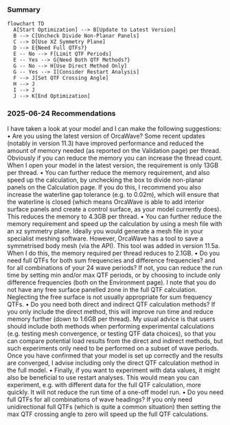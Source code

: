 ### Summary



```mermaid
flowchart TD
  A[Start Optimization] --> B[Update to Latest Version]
  B --> C[Uncheck Divide Non-Planar Panels]
  C --> D[Use XZ Symmetry Plane]
  D --> E{Need Full QTFs?}
  E -- No --> F[Limit QTF Periods]
  E -- Yes --> G{Need Both QTF Methods?}
  G -- No --> H[Use Direct Method Only]
  G -- Yes --> I[Consider Restart Analysis]
  F --> J[Set QTF Crossing Angle]
  H --> J
  I --> J
  J --> K[End Optimization]
```


### 2025-06-24 Recommendations

I have taken a look at your model and I can make the following suggestions:
•	Are you using the latest version of OrcaWave? Some recent updates (notably in version 11.3) have improved performance and reduced the amount of memory needed (as reported on the Validation page) per thread. Obviously if you can reduce the memory you can increase the thread count. When I open your model in the latest version, the requirement is only 13GB per thread.
•	You can further reduce the memory requirement, and also speed up the calculation, by unchecking the box to divide non-planar panels on the Calculation page. If you do this, I recommend you also increase the waterline gap tolerance (e.g. to 0.02m), which will ensure that the waterline is closed (which means OrcaWave is able to add interior surface panels and create a control surface, as your model currently does). This reduces the memory to 4.3GB per thread.
•	You can further reduce the memory requirement and speed up the calculation by using a mesh file with an xz symmetry plane. Ideally you would generate a mesh file in your specialist meshing software. However, OrcaWave has a tool to save a symmetrised body mesh (via the API). This tool was added in version 11.5a. When I do this, the memory required per thread reduces to 2.1GB.
•	Do you need full QTFs for both sum frequencies and difference frequencies? and for all combinations of your 24 wave periods? If not, you can reduce the run time by setting min and/or max QTF periods, or by choosing to include only difference frequencies (both on the Environment page). I note that you do not have any free surface panelled zone in the full QTF calculation. Neglecting the free surface is not usually appropriate for sum frequency QTFs.
•	Do you need both direct and indirect QTF calculation methods? If you only include the direct method, this will improve run time and reduce memory further (down to 1.6GB per thread). My usual advice is that users should include both methods when performing experimental calculations (e.g. testing mesh convergence, or testing QTF data choices), so that you can compare potential load results from the direct and indirect methods, but such experiments only need to be performed on a subset of wave periods. Once you have confirmed that your model is set up correctly and the results are converged, I advise including only the direct QTF calculation method in the full model.
•	Finally, if you want to experiment with data values, it might also be beneficial to use restart analyses. This would mean you can experiment, e.g. with different data for the full QTF calculation, more quickly. It will not reduce the run time of a one-off model run.
•	Do you need full QTFs for all combinations of wave headings? If you only need unidirectional full QTFs (which is quite a common situation) then setting the max QTF crossing angle to zero will speed up the full QTF calculations.
